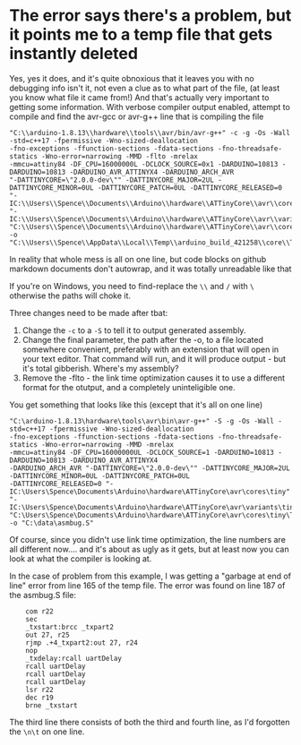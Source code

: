# The error says there's a problem, but it points me to a temp file that gets instantly deleted

Yes, yes it does, and it's quite obnoxious that it leaves you with no debugging info isn't it, not even a clue as to what part of the file, (at least you know what file it came from!)
And that's actually very important to getting some information. With verbose compiler output enabled, attempt to compile and find the avr-gcc or avr-g++ line that is compiling the file

```
"C:\\arduino-1.8.13\\hardware\\tools\\avr/bin/avr-g++" -c -g -Os -Wall -std=c++17 -fpermissive -Wno-sized-deallocation 
-fno-exceptions -ffunction-sections -fdata-sections -fno-threadsafe-statics -Wno-error=narrowing -MMD -flto -mrelax 
-mmcu=attiny84 -DF_CPU=16000000L -DCLOCK_SOURCE=0x1 -DARDUINO=10813 -DARDUINO=10813 -DARDUINO_AVR_ATTINYX4 -DARDUINO_ARCH_AVR 
"-DATTINYCORE=\"2.0.0-dev\"" -DATTINYCORE_MAJOR=2UL -DATTINYCORE_MINOR=0UL -DATTINYCORE_PATCH=0UL -DATTINYCORE_RELEASED=0 
"-IC:\\Users\\Spence\\Documents\\Arduino\\hardware\\ATTinyCore\\avr\\cores\\tiny" 
"-IC:\\Users\\Spence\\Documents\\Arduino\\hardware\\ATTinyCore\\avr\\variants\\tinyx4_cw" 
"C:\\Users\\Spence\\Documents\\Arduino\\hardware\\ATTinyCore\\avr\\cores\\tiny\\TinySoftwareSerial.cpp" 
-o "C:\\Users\\Spence\\AppData\\Local\\Temp\\arduino_build_421258\\core\\TinySoftwareSerial.cpp.o"
```
In reality that whole mess is all on one line, but code blocks on github markdown documents don't autowrap, and it was totally unreadable like that

If you're on Windows, you need to find-replace the `\\` and `/` with `\` otherwise the paths will choke it. 

Three changes need to be made after tbat:
1. Change the `-c` to a `-S` to tell it to output generated assembly. 
2. Change the final parameter, the path after the -o, to a file located somewhere convenient, preferably with an extension that will open in your text editor. 
  That command will run, and it will produce output - but it's total gibberish. Where's my assembly? 
3. Remove the -flto - the link time optimization causes it to use a different format for the otutput, and a completely uninteligible one. 

You get something that looks like this (except that it's all on one line)
```
"C:\arduino-1.8.13\hardware\tools\avr\bin\avr-g++" -S -g -Os -Wall -std=c++17 -fpermissive -Wno-sized-deallocation 
-fno-exceptions -ffunction-sections -fdata-sections -fno-threadsafe-statics -Wno-error=narrowing -MMD -mrelax 
-mmcu=attiny84 -DF_CPU=16000000UL -DCLOCK_SOURCE=1 -DARDUINO=10813 -DARDUINO=10813 -DARDUINO_AVR_ATTINYX4 
-DARDUINO_ARCH_AVR "-DATTINYCORE=\"2.0.0-dev\"" -DATTINYCORE_MAJOR=2UL -DATTINYCORE_MINOR=0UL -DATTINYCORE_PATCH=0UL 
-DATTINYCORE_RELEASED=0 "-IC:\Users\Spence\Documents\Arduino\hardware\ATTinyCore\avr\cores\tiny" 
"-IC:\Users\Spence\Documents\Arduino\hardware\ATTinyCore\avr\variants\tinyx4_cw" 
"C:\Users\Spence\Documents\Arduino\hardware\ATTinyCore\avr\cores\tiny\TinySoftwareSerial.cpp" -o "C:\data\asmbug.S"
```
Of course, since you didn't use link time optimization, the line numbers are all different now.... and it's about as ugly as it gets, but at least now you can look at what the compiler is looking at. 

In the case of problem from this example, I was getting a "garbage at end of line" error from line 165 of the temp file. The error was found on line 187 of the asmbug.S file:

```
	com r22
	sec
	_txstart:brcc _txpart2
	out 27, r25
	rjmp .+4_txpart2:out 27, r24
	nop
	_txdelay:rcall uartDelay
	rcall uartDelay
	rcall uartDelay
	rcall uartDelay
	lsr r22
	dec r19
	brne _txstart
  ```
  The third line there consists of both the third and fourth line, as I'd forgotten the `\n\t` on one line. 
